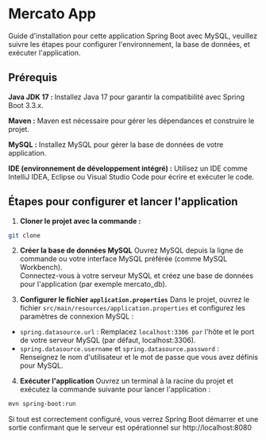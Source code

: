 
# Mercato App

Guide d'installation pour cette application Spring Boot avec MySQL, veuillez suivre les étapes pour configurer l'environnement, la base de données, et exécuter l'application.




## Prérequis

<b> Java JDK 17 : </b> Installez Java 17 pour garantir la compatibilité avec Spring Boot 3.3.x.

<b>Maven :</b> Maven est nécessaire pour gérer les dépendances et construire le projet.

<b>MySQL :</b> Installez MySQL pour gérer la base de données de votre application.

<b>IDE (environnement de développement intégré) :</b> Utilisez un IDE comme IntelliJ IDEA, Eclipse ou Visual Studio Code pour écrire et exécuter le code.
## Étapes pour configurer et lancer l'application

1. <b>Cloner le projet avec la commande :</b>

```bash
git clone
```

2. <b>Créer la base de données MySQL</b>
Ouvrez MySQL depuis la ligne de commande ou votre interface MySQL préférée (comme MySQL Workbench). <br/> 
Connectez-vous à votre serveur MySQL et créez une base de données pour l'application (par exemple mercato_db).

3. <b>Configurer le fichier `application.properties`</b>
Dans le projet, ouvrez le fichier `src/main/resources/application.properties` et configurez les paramètres de connexion MySQL :<br/> 
- `spring.datasource.url` : Remplacez `localhost:3306 par` l'hôte et le port de votre serveur MySQL (par défaut, localhost:3306).<br/> 
- `spring.datasource.username` et `spring.datasource.password` : Renseignez le nom d'utilisateur et le mot de passe que vous avez définis pour MySQL.

4. <b>Exécuter l'application</b>
Ouvrez un terminal à la racine du projet et exécutez la commande suivante pour lancer l'application :

```bash
mvn spring-boot:run
```


Si tout est correctement configuré, vous verrez Spring Boot démarrer et une sortie confirmant que le serveur est opérationnel sur http://localhost:8080
